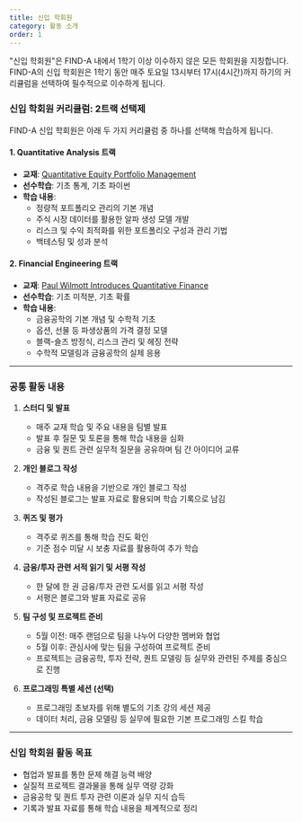 ```yaml
---
title: 신입 학회원
category: 활동 소개
order: 1
---
```


"신입 학회원"은 FIND-A 내에서 1학기 이상 이수하지 않은 모든 학회원을 지칭합니다.  
FIND-A의 신입 학회원은 1학기 동안 매주 토요일 13시부터 17시(4시간)까지 하기의 커리큘럼을 선택하여 필수적으로 이수하게 됩니다. 

### 신입 학회원 커리큘럼: 2트랙 선택제

FIND-A 신입 학회원은 아래 두 가지 커리큘럼 중 하나를 선택해 학습하게 됩니다.  

#### 1. **Quantitative Analysis 트랙**  
   - **교재**: [Quantitative Equity Portfolio Management](https://www.amazon.com/Quantitative-Equity-Portfolio-Management-Second/dp/1264268920)  
   - **선수학습**: 기초 통계, 기초 파이썬  
   - **학습 내용**:  
     - 정량적 포트폴리오 관리의 기본 개념  
     - 주식 시장 데이터를 활용한 알파 생성 모델 개발  
     - 리스크 및 수익 최적화를 위한 포트폴리오 구성과 관리 기법  
     - 백테스팅 및 성과 분석  

#### 2. **Financial Engineering 트랙**  
   - **교재**: [Paul Wilmott Introduces Quantitative Finance](https://www.amazon.com/Paul-Wilmott-Introduces-Quantitative-Finance/dp/0470319585)  
   - **선수학습**: 기초 미적분, 기초 확률  
   - **학습 내용**:  
     - 금융공학의 기본 개념 및 수학적 기초  
     - 옵션, 선물 등 파생상품의 가격 결정 모델  
     - 블랙-숄즈 방정식, 리스크 관리 및 헤징 전략  
     - 수학적 모델링과 금융공학의 실제 응용  

---

### 공통 활동 내용

1. **스터디 및 발표**  
   - 매주 교재 학습 및 주요 내용을 팀별 발표  
   - 발표 후 질문 및 토론을 통해 학습 내용을 심화  
   - 금융 및 퀀트 관련 실무적 질문을 공유하며 팀 간 아이디어 교류  

2. **개인 블로그 작성**  
   - 격주로 학습 내용을 기반으로 개인 블로그 작성
   - 작성된 블로그는 발표 자료로 활용되며 학습 기록으로 남김  

3. **퀴즈 및 평가**  
   - 격주로 퀴즈를 통해 학습 진도 확인  
   - 기준 점수 미달 시 보충 자료를 활용하여 추가 학습  

4. **금융/투자 관련 서적 읽기 및 서평 작성**  
   - 한 달에 한 권 금융/투자 관련 도서를 읽고 서평 작성  
   - 서평은 블로그와 발표 자료로 공유  

5. **팀 구성 및 프로젝트 준비**  
   - 5월 이전: 매주 랜덤으로 팀을 나누어 다양한 멤버와 협업  
   - 5월 이후: 관심사에 맞는 팀을 구성하여 프로젝트 준비  
   - 프로젝트는 금융공학, 투자 전략, 퀀트 모델링 등 실무와 관련된 주제를 중심으로 진행  

6. **프로그래밍 특별 세션 (선택)**  
   - 프로그래밍 초보자를 위해 별도의 기초 강의 세션 제공  
   - 데이터 처리, 금융 모델링 등 실무에 필요한 기본 프로그래밍 스킬 학습  

---

### 신입 학회원 활동 목표
- 협업과 발표를 통한 문제 해결 능력 배양
- 실질적 프로젝트 결과물을 통해 실무 역량 강화  
- 금융공학 및 퀀트 투자 관련 이론과 실무 지식 습득 
- 기록과 발표 자료를 통해 학습 내용을 체계적으로 정리  


